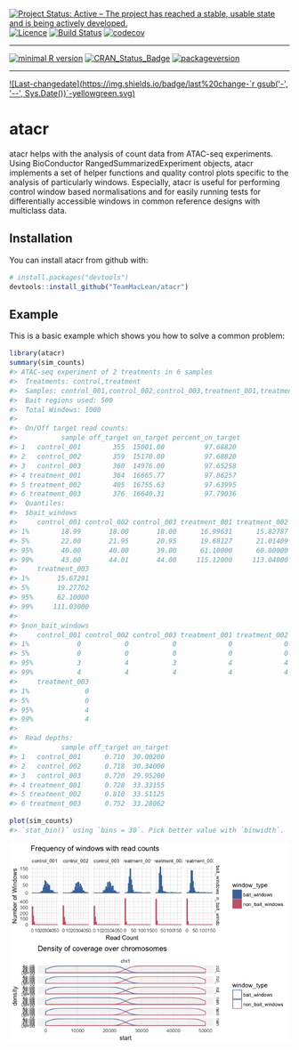 [![Project Status: Active – The project has reached a stable, usable state and is being actively developed.](http://www.repostatus.org/badges/latest/active.svg)](http://www.repostatus.org/#active)
[![Licence](https://img.shields.io/badge/licence-GPL--3-blue.svg)](https://www.gnu.org/licenses/gpl-3.0.en.html)
[![Build Status](https://travis-ci.org/TeamMacLean/atacr.svg?branch=master)](https://travis-ci.org/TeamMacLean/atacr)
[![codecov](https://codecov.io/gh/TeamMacLean/atacr/branch/master/graph/badge.svg)](https://codecov.io/gh/TeamMacLean/atacr)
 
---
 
[![minimal R version](https://img.shields.io/badge/R%3E%3D-3.0.0-6666ff.svg)](https://cran.r-project.org/)
[![CRAN_Status_Badge](http://www.r-pkg.org/badges/version/atacr)](https://cran.r-project.org/package=atacr)
[![packageversion](https://img.shields.io/badge/Package%20version-0.2.0-orange.svg?style=flat-square)](commits/master)
 
---
 
[![Last-changedate](https://img.shields.io/badge/last%20change-`r gsub('-', '--', Sys.Date())`-yellowgreen.svg)](/commits/master)



<!-- README.md is generated from README.Rmd. Please edit that file -->
atacr
=====

atacr helps with the analysis of count data from ATAC-seq experiments. Using BioConductor RangedSummarizedExperiment objects, atacr implements a set of helper functions and quality control plots specific to the analysis of particularly windows. Especially, atacr is useful for performing control window based normalisations and for easily running tests for differentially accessible windows in common reference designs with multiclass data.

Installation
------------

You can install atacr from github with:

``` r
# install.packages("devtools")
devtools::install_github("TeamMacLean/atacr")
```

Example
-------

This is a basic example which shows you how to solve a common problem:

``` r
library(atacr)
summary(sim_counts)
#> ATAC-seq experiment of 2 treatments in 6 samples
#>  Treatments: control,treatment 
#>  Samples: control_001,control_002,control_003,treatment_001,treatment_002,treatment_003 
#>  Bait regions used: 500 
#>  Total Windows: 1000 
#>  
#>  On/Off target read counts:
#>           sample off_target on_target percent_on_target
#> 1   control_001        355  15001.00          97.68820
#> 2   control_002        359  15170.00          97.68820
#> 3   control_003        360  14976.00          97.65258
#> 4 treatment_001        364  16665.77          97.86257
#> 5 treatment_002        405  16755.63          97.63995
#> 6 treatment_003        376  16640.31          97.79036 
#>  Quantiles: 
#>  $bait_windows
#>     control_001 control_002 control_003 treatment_001 treatment_002
#> 1%        18.99       18.00       18.00      16.99631      15.82787
#> 5%        22.00       21.95       20.95      19.68127      21.01409
#> 95%       40.00       40.00       39.00      61.10000      60.00000
#> 99%       43.00       44.01       44.00     115.12000     113.04000
#>     treatment_003
#> 1%       15.67291
#> 5%       19.27702
#> 95%      62.10000
#> 99%     111.03000
#> 
#> $non_bait_windows
#>     control_001 control_002 control_003 treatment_001 treatment_002
#> 1%            0           0           0             0             0
#> 5%            0           0           0             0             0
#> 95%           3           4           3             4             4
#> 99%           4           4           4             4             4
#>     treatment_003
#> 1%              0
#> 5%              0
#> 95%             4
#> 99%             4
#>  
#>  Read depths:
#>           sample off_target on_target
#> 1   control_001      0.710  30.00200
#> 2   control_002      0.718  30.34000
#> 3   control_003      0.720  29.95200
#> 4 treatment_001      0.728  33.33155
#> 5 treatment_002      0.810  33.51125
#> 6 treatment_003      0.752  33.28062
```

``` r
plot(sim_counts)
#> `stat_bin()` using `bins = 30`. Pick better value with `binwidth`.
```

![](README-unnamed-chunk-2-1.png)
